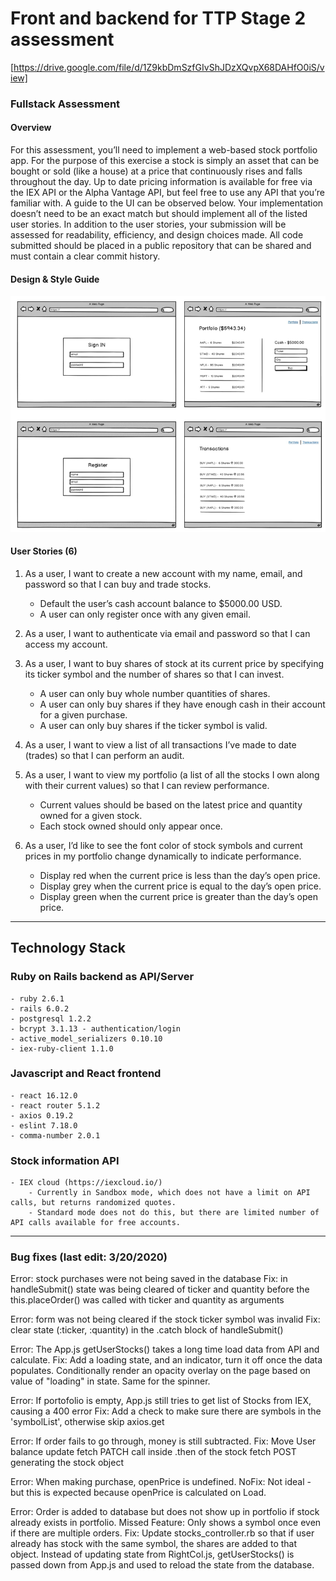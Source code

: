 

# Front and backend for TTP Stage 2 assessment
[https://drive.google.com/file/d/1Z9kbDmSzfGIvShJDzXQvpX68DAHfO0iS/view]

### Fullstack Assessment
#### Overview
For this assessment, you’ll need to implement a web-based stock portfolio app. For the purpose of this
exercise a stock is simply an asset that can be bought or sold (like a house) at a price that continuously
rises and falls throughout the day. Up to date pricing information is available for free via the IEX API or
the Alpha Vantage API, but feel free to use any API that you’re familiar with.
A guide to the UI can be observed below. Your implementation doesn’t need to be an exact match but
should implement all of the listed user stories. In addition to the user stories, your submission will be
assessed for readability, efficiency, and design choices made. All code submitted should be placed in a
public repository that can be shared and must contain a clear commit history.

#### Design & Style Guide

![Design-style-guide-sample](https://raw.githubusercontent.com/dannylee8/ttp/master/design-style-guide.png)

#### User Stories (6)
1. As a user, I want to create a new account with my name, email, and password so that I can buy and
trade stocks.
	  - Default the user’s cash account balance to $5000.00 USD.
	  - A user can only register once with any given email.
	  
2. As a user, I want to authenticate via email and password so that I can access my account.

4. As a user, I want to buy shares of stock at its current price by specifying its ticker symbol and the
number of shares so that I can invest.
	- A user can only buy whole number quantities of shares.
	- A user can only buy shares if they have enough cash in their account for a given purchase.
	- A user can only buy shares if the ticker symbol is valid.
	
5. As a user, I want to view a list of all transactions I’ve made to date (trades) so that I can perform an
audit.

6. As a user, I want to view my portfolio (a list of all the stocks I own along with their current values) so
that I can review performance.
	- Current values should be based on the latest price and quantity owned for a given stock.
	- Each stock owned should only appear once.
	
7. As a user, I’d like to see the font color of stock symbols and current prices in my portfolio change
dynamically to indicate performance.
	- Display red when the current price is less than the day’s open price.
	- Display grey when the current price is equal to the day’s open price.
	- Display green when the current price is greater than the day’s open price.

-----
## Technology Stack

### Ruby on Rails backend as API/Server
	- ruby 2.6.1
	- rails 6.0.2
	- postgresql 1.2.2
	- bcrypt 3.1.13 - authentication/login
	- active_model_serializers 0.10.10
	- iex-ruby-client 1.1.0

### Javascript and React frontend
	- react 16.12.0
	- react router 5.1.2
	- axios 0.19.2
	- eslint 7.18.0
	- comma-number 2.0.1
	
### Stock information API
	- IEX cloud (https://iexcloud.io/)
		- Currently in Sandbox mode, which does not have a limit on API calls, but returns randomized quotes.  
		- Standard mode does not do this, but there are limited number of API calls available for free accounts.
-----
### Bug fixes (last edit: 3/20/2020)
Error: stock purchases were not being saved in the database
Fix: in handleSubmit() state was being cleared of ticker and quantity before the this.placeOrder() was called with ticker and quantity as arguments

Error: form was not being cleared if the stock ticker symbol was invalid
Fix: clear state (:ticker, :quantity) in the .catch block of handleSubmit()

Error: The App.js getUserStocks() takes a long time load data from API and calculate.
Fix: Add a loading state, and an indicator, turn it off once the data populates.  Conditionally render an opacity overlay on the page based on value of "loading" in state.  Same for the spinner.

Error: If portofolio is empty, App.js still tries to get list of Stocks from IEX, causing a 400 error
Fix: Add a check to make sure there are symbols in the 'symbolList', otherwise skip axios.get

Error: If order fails to go through, money is still subtracted.
Fix:  Move User balance update fetch PATCH call inside .then of the stock fetch POST generating the stock object

Error: When making purchase, openPrice is undefined.
NoFix: Not ideal - but this is expected because openPrice is calculated on Load.

Error: Order is added to database but does not show up in portfolio if stock already exists in portfolio.
Missed Feature: Only shows a symbol once even if there are multiple orders.
Fix: Update stocks_controller.rb so that if user already has stock with the same symbol, the shares are added to that object. 
    Instead of updating state from RightCol.js, getUserStocks() is passed down from App.js and used to reload the state from the database.
